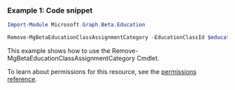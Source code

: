 ### Example 1: Code snippet

```powershellImport-Module Microsoft.Graph.Beta.Education

Remove-MgBetaEducationClassAssignmentCategory -EducationClassId $educationClassId -EducationCategoryId $educationCategoryId
```
This example shows how to use the Remove-MgBetaEducationClassAssignmentCategory Cmdlet.
To learn about permissions for this resource, see the [permissions reference](/graph/permissions-reference).

